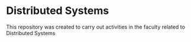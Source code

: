 # Distributed Systems
This repository was created to carry out activities in the faculty related to Distributed Systems
